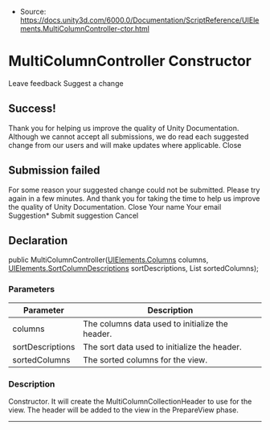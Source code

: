* Source: https://docs.unity3d.com/6000.0/Documentation/ScriptReference/UIElements.MultiColumnController-ctor.html

# MultiColumnController Constructor
Leave feedback
Suggest a change
## Success!
Thank you for helping us improve the quality of Unity Documentation. Although we cannot accept all submissions, we do read each suggested change from our users and will make updates where applicable.
Close
## Submission failed
For some reason your suggested change could not be submitted. Please <a>try again</a> in a few minutes. And thank you for taking the time to help us improve the quality of Unity Documentation.
Close
Your name Your email Suggestion* Submit suggestion
Cancel
## Declaration
public MultiColumnController([UIElements.Columns](https://docs.unity3d.com/6000.0/Documentation/ScriptReference/UIElements.Columns.html) columns, [UIElements.SortColumnDescriptions](https://docs.unity3d.com/6000.0/Documentation/ScriptReference/UIElements.SortColumnDescriptions.html) sortDescriptions, List<SortColumnDescription> sortedColumns); 
### Parameters
Parameter | Description  
---|---  
columns | The columns data used to initialize the header.  
sortDescriptions | The sort data used to initialize the header.  
sortedColumns | The sorted columns for the view.  
### Description
Constructor. It will create the MultiColumnCollectionHeader to use for the view. 
The header will be added to the view in the PrepareView phase.
* * *
